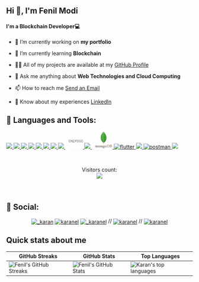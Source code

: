 <h2>Hi 👋, I'm Fenil Modi</h2>
<h4>I'm a Blockchain Developer💻</h4>

- 🔭 I’m currently working on **my portfolio**

- 🌱 I’m currently learning **Blockchain**

- 👨‍💻 All of my projects are available at my [GitHub Profile](https://github.com/fenilmodi00)

- 💬 Ask me anything about **Web Technologies and Cloud Computing**

- 📫 How to reach me [Send an Email](mailto:fenilmodi4820@gmail.com)

- 📄 Know about my experiences [LinkedIn](https://www.linkedin.com/in/fenilmodi-li)

## 🚀 Languages and Tools:

<p align="left"> 
    <a href="https://www.w3.org/html/" target="_blank"> <img src="https://img.icons8.com/color/48/000000/html-5.png"/> </a> 
    <a href="https://www.w3schools.com/css/" target="_blank"> <img src="https://img.icons8.com/color/48/000000/css3.png"/> </a> 
    <a href="https://getbootstrap.com" target="_blank"> <img src="https://img.icons8.com/color/48/000000/bootstrap.png"/> </a> 
    <a href="https://developer.mozilla.org/en-US/docs/Web/JavaScript" target="_blank"> <img src="https://img.icons8.com/color/48/000000/javascript.png"/> </a> 
    <a href="https://reactjs.org/" target="_blank"> <img src="https://img.icons8.com/color/48/000000/react-native.png"/> </a>
    <a href="https://material-ui.com" target="_blank"> <img src="https://img.icons8.com/color/48/000000/material-ui.png"/> </a> 
    <a href="https://www.python.org" target="_blank"> <img src="https://img.icons8.com/color/48/000000/python.png"/> </a> 
    <a style="padding-right:8px;" href="https://nodejs.org" target="_blank"> <img src="https://img.icons8.com/color/48/000000/nodejs.png"/> </a> 
    <a href="https://expressjs.com" target="_blank"> <img src="https://raw.githubusercontent.com/devicons/devicon/master/icons/express/express-original-wordmark.svg" alt="express" width="40" height="40"/> </a>
    <a style="padding-right:8px;" href="https://www.mysql.com/" target="_blank"> <img src="https://img.icons8.com/fluent/50/000000/mysql-logo.png"/> </a>
    <a href="https://www.mongodb.com/" target="_blank"> <img src="https://raw.githubusercontent.com/devicons/devicon/master/icons/mongodb/mongodb-original-wordmark.svg" alt="mongodb" width="48" height="48"/> </a> 
    <a href="https://flutter.dev/" target="_blank"> <img src="https://img.icons8.com/fluent/50/000000/flutter.png" alt="flutter" width="48" height="48"/> </a> 
    <a href="https://firebase.google.com/" target="_blank"> <img src="https://img.icons8.com/color/48/000000/firebase.png"/> </a> 
    <a href="https://postman.com" target="_blank"> <img src="https://www.vectorlogo.zone/logos/getpostman/getpostman-icon.svg" alt="postman" width="45" height="45"/> </a>   
    <a href="https://git-scm.com/" target="_blank"> <img src="https://img.icons8.com/color/48/000000/git.png"/> </a> 
</p>
<br>
<p align="center"> 
  Visitors count:<br>
  <img src="https://profile-counter.glitch.me/Karan9034/count.svg" />
</p>
<br>

## 🚀 Social:

<p align="center">
<a href="https://twitter.com/fenil_tw" target="_blank"><img align="center" src="https://raw.githubusercontent.com/rahuldkjain/github-profile-readme-generator/master/src/images/icons/Social/twitter.svg" alt="_karan" height="30" width="40" /></a>
<a href="https://linkedin.com/in/fenilmodi-li" target="_blank"><img align="center" src="https://raw.githubusercontent.com/rahuldkjain/github-profile-readme-generator/master/src/images/icons/Social/linked-in-alt.svg" alt="karanel" height="30" width="40" /></a>
<a href="https://instagram.com/fenil_ig" target="_blank"><img align="center" src="https://raw.githubusercontent.com/rahuldkjain/github-profile-readme-generator/master/src/images/icons/Social/instagram.svg" alt="_karanel" height="30" width="40" /></a>
// <a href="https://www.hackerrank.com/karanel" target="_blank"><img align="center" src="https://raw.githubusercontent.com/rahuldkjain/github-profile-readme-generator/master/src/images/icons/Social/hackerrank.svg" alt="karanel" height="30" width="40" /></a>
// <a href="https://www.leetcode.com/karanel" target="_blank"><img align="center" src="https://raw.githubusercontent.com/rahuldkjain/github-profile-readme-generator/master/src/images/icons/Social/leet-code.svg" alt="karanel" height="30" width="40" /></a>
</p>


## Quick stats about me

GitHub Streaks | GitHub Stats | Top Languages |
| --- | --- | --- |
![Fenil's GitHub Streaks](https://github-readme-streak-stats.herokuapp.com/?user=fenilmodi00&show_icons=true&count_private=true&theme=black-ice&hide_border=true&stroke=0000&background=060A0CD0) | ![Fenil's GitHub Stats](https://github-readme-stats.vercel.app/api?username=fenilmodi00&show_icons=true&theme=radical) | ![Karan's top languages](https://github-readme-stats.vercel.app/api/top-langs/?username=fenilmodi00&show_icons=true&count_private=true&layout=compact&theme=react&hide_border=true&bg_color=0D1117) |
